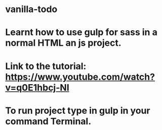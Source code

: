 # vanilla-todo

# Learnt how to use gulp for sass in a normal HTML an js project.

# Link to the tutorial: https://www.youtube.com/watch?v=q0E1hbcj-NI

# To run project type in gulp in your command Terminal.
